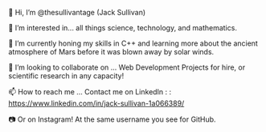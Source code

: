 👋 Hi, I’m @thesullivantage (Jack Sullivan)

👀 I’m interested in... all things science, technology, and mathematics. 

🌱 I’m currently honing my skills in C++ and learning more about the ancient atmosphere of Mars before it was blown away by solar winds.

💞️ I’m looking to collaborate on ... Web Development Projects for hire, or scientific research in any capacity!

📫 How to reach me ... Contact me on LinkedIn : : https://www.linkedin.com/in/jack-sullivan-1a066389/

📷 Or on Instagram! At the same username you see for GitHub. 



<!---
thesullivantage/thesullivantage is a ✨ special ✨ repository because its `README.md` (this file) appears on your GitHub profile.
You can click the Preview link to take a look at your changes.
--->

